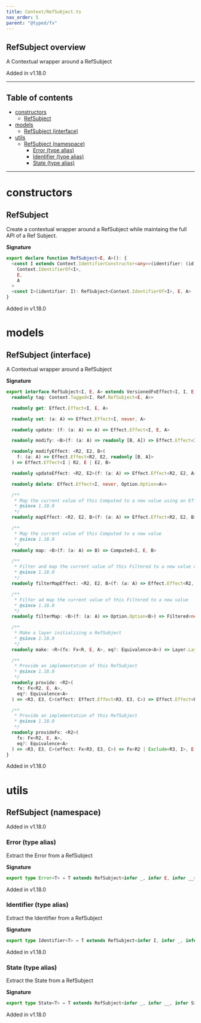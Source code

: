 ```yaml
---
title: Context/RefSubject.ts
nav_order: 5
parent: "@typed/fx"
---
```


## RefSubject overview

A Contextual wrapper around a RefSubject

Added in v1.18.0

---

<h2 class="text-delta">Table of contents</h2>

- [constructors](#constructors)
  - [RefSubject](#refsubject)
- [models](#models)
  - [RefSubject (interface)](#refsubject-interface)
- [utils](#utils)
  - [RefSubject (namespace)](#refsubject-namespace)
    - [Error (type alias)](#error-type-alias)
    - [Identifier (type alias)](#identifier-type-alias)
    - [State (type alias)](#state-type-alias)

---

# constructors

## RefSubject

Create a contextual wrapper around a RefSubject while maintaing the full API of
a Ref Subject.

**Signature**

```ts
export declare function RefSubject<E, A>(): {
  <const I extends Context.IdentifierConstructor<any>>(identifier: (id: typeof Context.id) => I): RefSubject<
    Context.IdentifierOf<I>,
    E,
    A
  >
  <const I>(identifier: I): RefSubject<Context.IdentifierOf<I>, E, A>
}
```

Added in v1.18.0

# models

## RefSubject (interface)

A Contextual wrapper around a RefSubject

**Signature**

```ts
export interface RefSubject<I, E, A> extends VersionedFxEffect<I, I, E, A, I, E, A> {
  readonly tag: Context.Tagged<I, Ref.RefSubject<E, A>>

  readonly get: Effect.Effect<I, E, A>

  readonly set: (a: A) => Effect.Effect<I, never, A>

  readonly update: (f: (a: A) => A) => Effect.Effect<I, E, A>

  readonly modify: <B>(f: (a: A) => readonly [B, A]) => Effect.Effect<I, E, B>

  readonly modifyEffect: <R2, E2, B>(
    f: (a: A) => Effect.Effect<R2, E2, readonly [B, A]>
  ) => Effect.Effect<I | R2, E | E2, B>

  readonly updateEffect: <R2, E2>(f: (a: A) => Effect.Effect<R2, E2, A>) => Effect.Effect<I | R2, E | E2, A>

  readonly delete: Effect.Effect<I, never, Option.Option<A>>

  /**
   * Map the current value of this Computed to a new value using an Effect
   * @since 1.18.0
   */
  readonly mapEffect: <R2, E2, B>(f: (a: A) => Effect.Effect<R2, E2, B>) => Computed<R2, E | E2, B>

  /**
   * Map the current value of this Computed to a new value
   * @since 1.18.0
   */
  readonly map: <B>(f: (a: A) => B) => Computed<I, E, B>

  /**
   * Filter and map the current value of this Filtered to a new value using an Effect
   * @since 1.18.0
   */
  readonly filterMapEffect: <R2, E2, B>(f: (a: A) => Effect.Effect<R2, E2, Option.Option<B>>) => Filtered<R2, E | E2, B>

  /**
   * Filter ad map the current value of this Filtered to a new value
   * @since 1.18.0
   */
  readonly filterMap: <B>(f: (a: A) => Option.Option<B>) => Filtered<never, E, B>

  /**
   * Make a layer initializing a RefSubject
   * @since 1.18.0
   */
  readonly make: <R>(fx: Fx<R, E, A>, eq?: Equivalence<A>) => Layer.Layer<R, never, I>

  /**
   * Provide an implementation of this RefSubject
   * @since 1.18.0
   */
  readonly provide: <R2>(
    fx: Fx<R2, E, A>,
    eq?: Equivalence<A>
  ) => <R3, E3, C>(effect: Effect.Effect<R3, E3, C>) => Effect.Effect<R2 | Exclude<R3, I>, E | E3, C>

  /**
   * Provide an implementation of this RefSubject
   * @since 1.18.0
   */
  readonly provideFx: <R2>(
    fx: Fx<R2, E, A>,
    eq?: Equivalence<A>
  ) => <R3, E3, C>(effect: Fx<R3, E3, C>) => Fx<R2 | Exclude<R3, I>, E | E3, C>
}
```

Added in v1.18.0

# utils

## RefSubject (namespace)

Added in v1.18.0

### Error (type alias)

Extract the Error from a RefSubject

**Signature**

```ts
export type Error<T> = T extends RefSubject<infer _, infer E, infer __> ? E : never
```

Added in v1.18.0

### Identifier (type alias)

Extract the Identifier from a RefSubject

**Signature**

```ts
export type Identifier<T> = T extends RefSubject<infer I, infer _, infer __> ? I : never
```

Added in v1.18.0

### State (type alias)

Extract the State from a RefSubject

**Signature**

```ts
export type State<T> = T extends RefSubject<infer _, infer __, infer S> ? S : never
```

Added in v1.18.0
